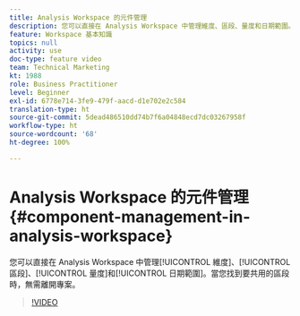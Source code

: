 ```yaml
---
title: Analysis Workspace 的元件管理
description: 您可以直接在 Analysis Workspace 中管理維度、區段、量度和日期範圍。當您找到要共用的區段時，無需離開專案。
feature: Workspace 基本知識
topics: null
activity: use
doc-type: feature video
team: Technical Marketing
kt: 1988
role: Business Practitioner
level: Beginner
exl-id: 6778e714-3fe9-479f-aacd-d1e702e2c584
translation-type: ht
source-git-commit: 5dead486510dd74b7f6a04848ecd7dc03267958f
workflow-type: ht
source-wordcount: '68'
ht-degree: 100%

---
```


# Analysis Workspace 的元件管理 {#component-management-in-analysis-workspace}

您可以直接在 Analysis Workspace 中管理[!UICONTROL 維度]、[!UICONTROL 區段]、[!UICONTROL 量度]和[!UICONTROL 日期範圍]。當您找到要共用的區段時，無需離開專案。

>[!VIDEO](https://video.tv.adobe.com/v/24095/?quality=12)
